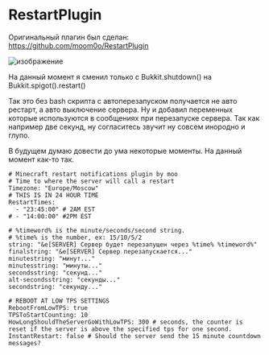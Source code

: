 # RestartPlugin

Оригинальный плагин был сделан: https://github.com/moom0o/RestartPlugin

![изображение](https://user-images.githubusercontent.com/82046704/213913206-513c34db-edcb-4117-8849-4106e618f711.png)

На данный момент я сменил только с Bukkit.shutdown() на Bukkit.spigot().restart()

Так это без bash скрипта с автоперезапуском получается не авто рестарт, а авто выключение сервера.
Ну и добавил переменных которые используются в сообщениях при перезапуске сервера. Так как например две секунд, ну согласитесь звучит ну совсем инородно и глупо.

В будущем думаю довести до ума некоторые моменты. На данный момент как-то так.

```
# Minecraft restart notifications plugin by moo
# Time to where the server will call a restart
Timezone: "Europe/Moscow"
# THIS IS IN 24 HOUR TIME
RestartTimes:
  - "23:45:00" # 2AM EST
# - "14:00:00" #2PM EST

# %timeword% is the minute/seconds/second string.
# %time% is the number, ex: 15/10/5/2
string: "&e[SERVER] Сервер будет перезапущен через %time% %timeword%"
finalstring: "&e[SERVER] Сервер перезапускается..."
minutestring: "минут..."
minutesstring: "минуты..."
secondsstring: "секунд..."
alt-secondsstring: "секунды..."
secondstring: "секунду..."

# REBOOT AT LOW TPS SETTINGS
RebootFromLowTPS: true
TPSToStartCounting: 10
HowLongShouldTheServerGoWithLowTPS: 300 # seconds, the counter is reset if the server is above the specified tps for one second.
InstantRestart: false # Should the server send the 15 minute countdown messages?
```
